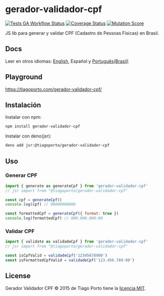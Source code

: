 # gerador-validador-cpf

[![Tests GA Workflow Status](https://img.shields.io/github/actions/workflow/status/tiagoporto/gerador-validador-cpf/unit-tests.yml?label=unit%20tests&logo=githubactions&logoColor=white&style=flat-square)](https://github.com/tiagoporto/gerador-validador-cpf/actions/workflows/unit-tests.yml)
[![Coverage Status](https://img.shields.io/coverallsCoverage/github/tiagoporto/gerador-validador-cpf.svg?logo=coveralls&style=flat-square)](https://coveralls.io/github/tiagoporto/gerador-validador-cpf)
[![Mutation Score](https://img.shields.io/endpoint?style=flat-square&url=https://badge-api.stryker-mutator.io/github.com/tiagoporto/gerador-validador-cpf/main)](https://dashboard.stryker-mutator.io/reports/github.com/tiagoporto/gerador-validador-cpf/main)

JS lib para generar y validar CPF (Cadastro de Pessoas Físicas) en Brasil.

## Docs

Leer en otros idiomas: [English](https://github.com/tiagoporto/gerador-validador-cpf/blob/main/packages/gerador-validador-cpf/README.en.md), Español y [Português(Brasil)](https://github.com/tiagoporto/gerador-validador-cpf/blob/main/packages/gerador-validador-cpf/README.md)

## Playground

<https://tiagoporto.com/gerador-validador-cpf/>

## Instalación

Instalar con npm:

```bash
npm install gerador-validador-cpf
```

Instalar con deno(jsr):

```bash
deno add jsr:@tiagoporto/gerador-validador-cpf
```

## Uso

### Generar CPF

```js
import { generate as generateCpf } from 'gerador-validador-cpf'
// jsr import from "@tiagoporto/gerador-validador-cpf"

const cpf = generateCpf()
console.log(cpf) // 00000000000

const formattedCpf = generateCpf({ format: true })
console.log(formattedCpf) // 000.000.000-00
```

### Validar CPF

```js
import { validate as validadeCpf } from 'gerador-validador-cpf'
// jsr import from "@tiagoporto/gerador-validador-cpf"

const isCpfValid = validadeCpf('12345678900')
const isFormattedCpfValid = validadeCpf('123.456.789-00')
```

## License

Gerador Validador CPF © 2015 de Tiago Porto tiene la [licencia MIT](https://github.com/tiagoporto/gerador-validador-cpf/blob/main/LICENSE).
